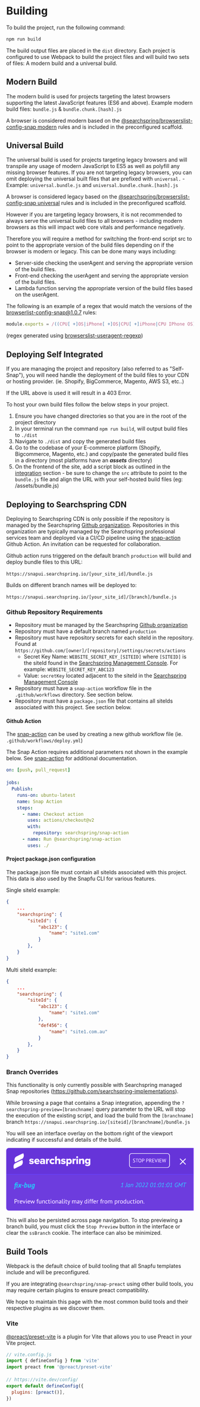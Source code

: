 # Building

To build the project, run the following command:

```sh
npm run build
```

The build output files are placed in the `dist` directory. Each project is configured to use Webpack to build the project files and will build two sets of files: A modern build and a universal build.

## Modern Build

The modern build is used for projects targeting the latest browsers supporting the latest JavaScript features (ES6 and above). Example modern build files: `bundle.js` & `bundle.chunk.[hash].js`

A browser is considered modern based on the [@searchspring/browserslist-config-snap modern](https://github.com/searchspring/browserslist-config-snap/blob/main/modern/index.js) rules and is included in the preconfigured scaffold.


## Universal Build

The universal build is used for projects targeting legacy browsers and will transpile any usage of modern JavaScript to ES5 as well as polyfill any missing browser features. If you are not targeting legacy browsers, you can omit deploying the universal built files that are prefixed with `universal.` - Example: `universal.bundle.js` and `universal.bundle.chunk.[hash].js`

A browser is considered legacy based on the [@searchspring/browserslist-config-snap universal](https://github.com/searchspring/browserslist-config-snap/blob/main/universal/index.js) rules and is included in the preconfigured scaffold.

However if you are targeting legacy browsers, it is not recommended to always serve the universal build files to all browsers - including modern browsers as this will impact web core vitals and performance negatively. 

Therefore you will require a method for switching the front-end script src to point to the appropriate version of the build files depending on if the browser is modern or legacy. This can be done many ways including:

- Server-side checking the userAgent and serving the appropriate version of the build files.
- Front-end checking the userAgent and serving the appropriate version of the build files.
- Lambda function serving the appropriate version of the build files based on the userAgent.

The following is an example of a regex that would match the versions of the browserlist-config-snap@1.0.7 rules:

```js
module.exports = /((CPU[ +]OS|iPhone[ +]OS|CPU[ +]iPhone|CPU IPhone OS)[ +]+(14|(1[5-9]|[2-9]\d|\d{3,})|15|(1[6-9]|[2-9]\d|\d{3,}))[_.]\d+(?:[_.]\d+)?)|((?:Chrome).*OPR\/(77|(7[8-9]|[8-9]\d|\d{3,}))\.\d+\.\d+)|(Edge\/(91|(9[2-9]|\d{3,}))(?:\.\d+)?)|((Chromium|Chrome)\/(91|(9[2-9]|\d{3,}))\.\d+(?:\.\d+)?)|(Version\/(14|(1[5-9]|[2-9]\d|\d{3,})|15|(1[6-9]|[2-9]\d|\d{3,}))\.\d+(?:\.\d+)? Safari\/)|(Firefox\/(74|(7[5-9]|[8-9]\d|\d{3,}))\.\d+\.\d+)|(Firefox\/(74|(7[5-9]|[8-9]\d|\d{3,}))\.\d+(pre|[ab]\d+[a-z]*)?)/;
```
(regex generated using [browserslist-useragent-regexp](https://www.npmjs.com/package/browserslist-useragent-regexp))


## Deploying Self Integrated

If you are managing the project and repository (also referred to as "Self-Snap"), you will need handle the deployment of the build files to your CDN or hosting provider. (ie. Shopify, BigCommerce, Magento, AWS S3, etc..)

If the URL above is used it will result in a 403 Error.

To host your own build files follow the below steps in your project.

1. Ensure you have changed directories so that you are in the root of the project directory
2. In your terminal run the command `npm run build`, will output build files to `./dist` 
3. Navigate to `./dist` and copy the generated build files 
4. Go to the codebase of your E-commerce platform (Shopify, Bigcommerce, Magento, etc.) and copy/paste the generated build files in a directory (most platforms have an ***assets*** directory) 
5. On the frontend of the site, add a script block as outlined in the [integration](https://github.com/searchspring/snap/blob/main/docs/INTEGRATION.md) section - be sure to change the `src` attribute to point to the `bundle.js` file and align the URL with your self-hosted build files (eg: /assets/bundle.js)

<!-- TODO: Link to playform specific install docs and update here -->


## Deploying to Searchspring CDN

Deploying to Searchspring CDN is only possible if the repository is managed by the Searchspring [Github organization](https://github.com/searchspring-implementations). Repositories in this organization are typically managed by the Searchspring professional services team and deployed via a CI/CD pipeline using the [snap-action](https://github.com/searchspring/snap-action) Github Action. An invitation can be requested for collaboration.

Github action runs triggered on the default branch `production` will build and deploy bundle files to this URL:

`https://snapui.searchspring.io/[your_site_id]/bundle.js`

Builds on different branch names will be deployed to:

`https://snapui.searchspring.io/[your_site_id]/[branch]/bundle.js`

### Github Repository Requirements

- Repository must be managed by the Searchspring [Github organization](https://github.com/searchspring-implementations)
- Repository must have a default branch named `production`
- Repository must have repository secrets for each siteId in the repository. Found at `https://github.com/[owner]/[repository]/settings/secrets/actions`
  - Secret Key Name: `WEBSITE_SECRET_KEY_[SITEID]` where `[SITEID]` is the siteId found in the [Searchspring Management Console](https://manage.searchspring.net). For example: `WEBSITE_SECRET_KEY_ABC123`
  - Value: `secretKey` located adjacent to the siteId in the [Searchspring Management Console](https://manage.searchspring.net)
- Repository must have a `snap-action` workflow file in the `.github/workflows` directory. See section below.
- Repository must have a `package.json` file that contains all siteIds associated with this project. See section below.

#### Github Action

The [snap-action](https://github.com/searchspring/snap-action/) can be used by creating a new github workflow file (ie. `.github/workflows/deploy.yml`)

The Snap Action requires additional parameters not shown in the example below. See [snap-action](https://github.com/searchspring/snap-action/) for additional documentation.

```yml
on: [push, pull_request]

jobs:
  Publish:
    runs-on: ubuntu-latest
    name: Snap Action
    steps:
      - name: Checkout action
        uses: actions/checkout@v2
        with:
          repository: searchspring/snap-action
      - name: Run @searchspring/snap-action
        uses: ./
```

#### Project package.json configuration

The package.json file must contain all siteIds associated with this project. This data is also used by the Snapfu CLI for various features.

<!-- TODO: Add Snapfu CLI docs and link here -->

Single siteId example: 

```json
{
    ...
    "searchspring": {
        "siteId": {
            "abc123": {
                "name": "site1.com"
            }
        },
    }
}
```

Multi siteId example: 

```json
{
    ...
    "searchspring": {
        "siteId": {
            "abc123": {
                "name": "site1.com"
            },
            "def456": {
                "name": "site1.com.au"
            }
        },
    }
}
```

### Branch Overrides

This functionality is only currently possible with Searchspring managed Snap repositories (https://github.com/searchspring-implementations).

While browsing a page that contains a Snap integration, appending the `?searchspring-preview=[branchname]` query parameter to the URL will stop the execution of the existing script, and load the build from the `[branchname]` branch `https://snapui.searchspring.io/[siteid]/[branchname]/bundle.js`

You will see an interface overlay on the bottom right of the viewport indicating if successful and details of the build.

<img src="https://github.com/searchspring/snap/blob/main/images/branch-override.png?raw=true" />

This will also be persisted across page navigation. To stop previewing a branch build, you must click the `Stop Preview` button in the interface or clear the `ssBranch` cookie. The interface can also be minimized. 


## Build Tools

Webpack is the default choice of build tooling that all Snapfu templates include and will be preconfigured.

If you are integrating `@searchspring/snap-preact` using other build tools, you may require certain plugins to ensure preact compatibility. 

We hope to maintain this page with the most common build tools and their respective plugins as we discover them. 


### Vite

[@preact/preset-vite](https://github.com/preactjs/presets/tree/main/packages/preset-vite) is a plugin for Vite that allows you to use Preact in your Vite project.

```js
// vite.config.js
import { defineConfig } from 'vite'
import preact from '@preact/preset-vite'

// https://vite.dev/config/
export default defineConfig({
  plugins: [preact()],
})
```
